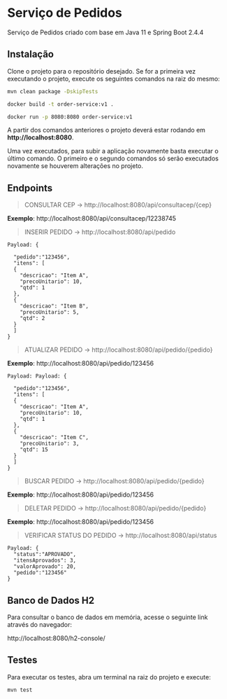 # Serviço de Pedidos

Serviço de Pedidos criado com base em Java 11 e Spring Boot 2.4.4

## Instalação

Clone o projeto para o repositório desejado. Se for a primeira vez executando o projeto, execute os seguintes comandos na raiz do mesmo:

```bash
mvn clean package -DskipTests

docker build -t order-service:v1 .

docker run -p 8080:8080 order-service:v1
```

A partir dos comandos anteriores o projeto deverá estar rodando em  **http://localhost:8080**.

Uma vez executados, para subir a aplicação novamente basta executar o último comando. O primeiro e o segundo comandos só serão executados novamente se houverem alterações no projeto.

## Endpoints

> CONSULTAR CEP -> http://localhost:8080/api/consultacep/{cep}

**Exemplo**: http://localhost:8080/api/consultacep/12238745

> INSERIR PEDIDO -> http://localhost:8080/api/pedido

```
Payload: {

  "pedido":"123456",
  "itens": [
  {
    "descricao": "Item A",
    "precoUnitario": 10,
    "qtd": 1
  },
  {
    "descricao": "Item B",
    "precoUnitario": 5,
    "qtd": 2
  }
  ]
}
```

> ATUALIZAR PEDIDO -> http://localhost:8080/api/pedido/{pedido}

**Exemplo**: http://localhost:8080/api/pedido/123456
```
Payload: Payload: {

  "pedido":"123456",
  "itens": [
  {
    "descricao": "Item A",
    "precoUnitario": 10,
    "qtd": 1
  },
  {
    "descricao": "Item C",
    "precoUnitario": 3,
    "qtd": 15
  }
  ]
}
```
> BUSCAR PEDIDO -> http://localhost:8080/api/pedido/{pedido}

**Exemplo**: http://localhost:8080/api/pedido/123456

> DELETAR PEDIDO -> http://localhost:8080/api/pedido/{pedido}

**Exemplo**: http://localhost:8080/api/pedido/123456

> VERIFICAR STATUS DO PEDIDO -> http://localhost:8080/api/status
```
Payload: {
  "status":"APROVADO",
  "itensAprovados": 3,
  "valorAprovado": 20,
  "pedido":"123456"
}
```

## Banco de Dados H2

Para consultar o banco de dados em memória, acesse o seguinte link através do navegador:

http://localhost:8080/h2-console/

## Testes
Para executar os testes, abra um terminal na raiz do projeto e execute:

```bash
mvn test
```
